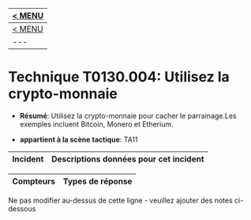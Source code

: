 |[< MENU](../README.md)|
|---|
|[< MENU](../../README.md)|
|---|
# Technique T0130.004: Utilisez la crypto-monnaie

* **Résumé**: Utilisez la crypto-monnaie pour cacher le parrainage.Les exemples incluent Bitcoin, Monero et Etherium.

* **appartient à la scène tactique**: TA11


|Incident |Descriptions données pour cet incident |
|-------- |-------------------- |



|Compteurs |Types de réponse |
|-------- |-------------- |


Ne pas modifier au-dessus de cette ligne - veuillez ajouter des notes ci-dessous